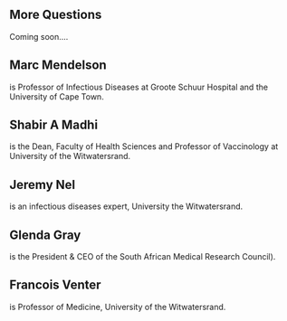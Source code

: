 ## More Questions

Coming soon....

## Marc Mendelson 
is Professor of Infectious Diseases at Groote Schuur Hospital and the University of Cape Town. 

## Shabir A Madhi 
is the Dean, Faculty of Health Sciences and Professor of Vaccinology at University of the Witwatersrand. 

## Jeremy Nel
 is an infectious diseases expert, University the Witwatersrand.

## Glenda Gray
is the President & CEO of the South African Medical Research Council).

## Francois Venter 
is Professor of Medicine, University of the Witwatersrand.

